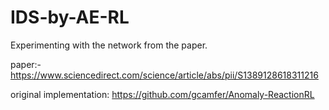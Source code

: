 # IDS-by-AE-RL


Experimenting with the network from the paper.


paper:- https://www.sciencedirect.com/science/article/abs/pii/S1389128618311216

original implementation: https://github.com/gcamfer/Anomaly-ReactionRL
